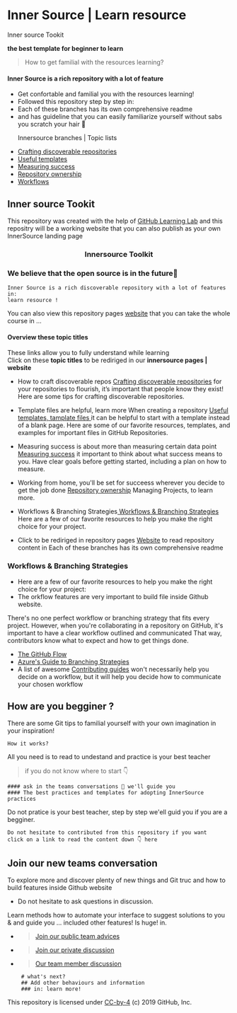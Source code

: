 # Inner Source | Learn resource
Inner source Tookit

**the best template for beginner to learn**
> How to get familial with the resources learning?
     
#### Inner Source is a rich repository with a lot of feature 
   
- Get confortable and familial you with the resources learning!
- Followed this repository step by step in: 
- Each of these branches has its own comprehensive readme
- and has guideline that you can easily familiarize yourself without sabs you scratch your hair 💇

<ul>
   <p> Innersource  branches | Topic lists</p>
    <li><a href="discoverable/">Crafting discoverable repositories</a></li>
    <li><a href="templates/">Useful templates</a></li>
    <li><a href="metrics/">Measuring success</a></li>
    <li><a href="repo-ownership/">Repository ownership</a></li>
   <li><a href="workflows/">Workflows</a></li>
</ul>

## Inner source Tookit
This repository was created with the help of <a href="https://lab.github.com/">GitHub Learning Lab</a>
and this repositry will be a working website that you can also publish as your own InnerSource landing page

  <h3 align='center' style="italic"><frame width="70" eight="70" text="bold" bg="green">Innersource Toolkit</h3>



### We believe that the open source is in the future🔮 
    Inner Source is a rich discoverable repository with a lot of features in:
    learn resource ! 

You can also view this repository pages <a href="https://djibal.github.io/innersource">website</a> that you can take the whole course in ...
 
#### Overview these topic titles 
These links allow you to fully understand while learning  
Click on these **topic titles** to be rediriged in our **innersource pages | website**

- How to craft discoverable repos <a href="discoverable/">Crafting discoverable repositories</a> for your repositories to flourish, it’s important that people know they exist! Here are some tips for crafting discoverable repositories.


- Template files are helpful, learn more When creating a repository <a href="templates/"> Useful templates, tamplate files </a> it can be helpful to start with a template instead of a blank page. Here are some of our favorite resources, templates, and examples for important files in GitHub Repositories.


- Measuring success is about more than measuring certain data point <a href="metrics/"> Measuring success</a> it important to think about what success means to you. Have clear goals before getting started, including a plan on how to measure.
 
 
- Working from home, you'll be set for succeess wherever you decide to get the job done <a href="repo-ownership/"> Repository ownership</a> Managing Projects, to learn more.


- Workflows & Branching Strategies<a href="https://djibal.github.io/innersource/workflows/"> Workflows & Branching Strategies </a> Here are a few of our favorite resources to help you make the right choice for your project.


- Click to be rediriged in repository pages <a href="https://djibal.github.io/innersource">Website</a>
to read repository content in Each of these branches has its own comprehensive readme


### Workflows & Branching Strategies
- Here are a few of our favorite resources to help you make the right choice for your project: 
- The orkflow features are very important to build file inside Github website.

There's no one perfect workflow or branching strategy that fits every project. However,
when you're collaborating in a repository on GitHub, it's important to have a clear workflow outlined and communicated
That way, contributors know what to expect and how to get things done.

- [The GitHub Flow](https://guides.github.com/introduction/flow/)
- [Azure's Guide to Branching Strategies](https://docs.microsoft.com/en-us/azure/devops/repos/git/git-branching-guidance?view=azure-devops)
- A list of awesome [Contributing guides](https://github.com/mntnr/awesome-contributing) won't necessarily help you decide on a workflow, but it will help you decide how to communicate your chosen workflow


## How are you begginer ? 
There are some Git tips to familial yourself with your own imagination in your inspiration!

    How it works?
All you need is to read to undestand and practice is your best teacher
> if you do not know where to start 👇
    
    #### ask in the teams conversations 💬 we'll guide you     
    #### The best practices and templates for adopting InnerSource practices

Do not pratice is your best teacher, step by step we'ell guid you if you are a begginer.

    Do not hesitate to contributed from this repository if you want 
    click on a link to read the content down 👇 here 
    

## Join our new teams conversation
To explore more and discover plenty of new things and Git truc and how to build features inside Github website
- Do not hesitate to ask questions in discussion.

Learn methods how to automate your interface to suggest solutions to you & and guide you ... included other features! Is huge! in.
- > [Join our public team advices](/https://github.com/orgs/dji-7/teams/public-team/)
- > [Join our private discussion](/https://github.com/orgs/dji-7/teams/team-discussion/)
- > [Our team member discussion](https://github.com/orgs/dji-7/teams/team-discussion/)


       # what's next?
       ## Add other behaviours and information 
       ### in: learn more!

        
<p>This repository is licensed under <a href=".../LICENSE">CC-by-4</a> (c) 2019 GitHub, Inc.</p>
